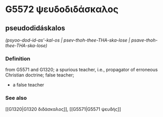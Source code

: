 # G5572 ψευδοδιδάσκαλος

## pseudodidáskalos

_(psyoo-dod-id-as'-kal-os | psev-thoh-thee-THA-ska-lose | psave-thoh-thee-THA-ska-lose)_

### Definition

from G5571 and G1320; a spurious teacher, i.e., propagator of erroneous Christian doctrine; false teacher; 

- a false teacher

### See also

[[G1320|G1320 διδάσκαλος]], [[G5571|G5571 ψευδής]]
